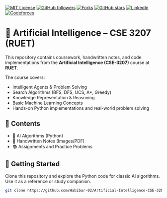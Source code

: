 [![MIT License](https://img.shields.io/badge/license-MIT-green)](https://opensource.org/licenses/MIT)
[![GitHub followers](https://img.shields.io/github/followers/Habibur-02?label=Follow&style=social)](https://github.com/Habibur-02)
[![Forks](https://img.shields.io/github/forks/Habibur-02/Artificial-Intelligence-CSE-3207-RUET?style=social)](https://github.com/Habibur-02/Artificial-Intelligence-CSE-3207-RUET/network)
[![GitHub stars](https://img.shields.io/github/stars/Habibur-02/Artificial-Intelligence-CSE-3207-RUETt?style=social)](https://github.com/Habibur-02/Artificial-Intelligence-CSE-3207-RUET/stargazers)
[![LinkedIn](https://img.shields.io/badge/LinkedIn-blue?logo=linkedin&logoColor=white&style=for-the-badge)](https://www.linkedin.com/in/habibur02/)
[![Codeforces](https://img.shields.io/badge/Codeforces-1f8acb?logo=codeforces&logoColor=white&style=for-the-badge)](https://codeforces.com/profile/habibur02)

# 🤖 Artificial Intelligence – CSE 3207 (RUET)

This repository contains coursework, handwritten notes, and code implementations from the **Artificial Intelligence (CSE-3207)** course at **RUET**.

The course covers:
- Intelligent Agents & Problem Solving
- Search Algorithms (BFS, DFS, UCS, A*, Greedy)
- Knowledge Representation & Reasoning
- Basic Machine Learning Concepts
- Hands-on Python implementations and real-world problem solving

## 📁 Contents
- 📜 AI Algorithms (Python)
- 📝 Handwritten Notes (Images/PDF)
- 📚 Assignments and Practice Problems

## 🚀 Getting Started
Clone this repository and explore the Python code for classic AI algorithms. Use it as a reference or study companion.

```bash
git clone https://github.com/Habibur-02/Artificial-Intelligence-CSE-3207-RUET.git
